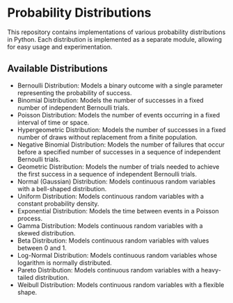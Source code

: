 # Probability Distributions

This repository contains implementations of various probability distributions in Python. Each distribution is implemented as a separate module, allowing for easy usage and experimentation.

## Available Distributions

- Bernoulli Distribution: Models a binary outcome with a single parameter representing the probability of success.
- Binomial Distribution: Models the number of successes in a fixed number of independent Bernoulli trials.
- Poisson Distribution: Models the number of events occurring in a fixed interval of time or space.
- Hypergeometric Distribution: Models the number of successes in a fixed number of draws without replacement from a finite population.
- Negative Binomial Distribution: Models the number of failures that occur before a specified number of successes in a sequence of independent Bernoulli trials.
- Geometric Distribution: Models the number of trials needed to achieve the first success in a sequence of independent Bernoulli trials.
- Normal (Gaussian) Distribution: Models continuous random variables with a bell-shaped distribution.
- Uniform Distribution: Models continuous random variables with a constant probability density.
- Exponential Distribution: Models the time between events in a Poisson process.
- Gamma Distribution: Models continuous random variables with a skewed distribution.
- Beta Distribution: Models continuous random variables with values between 0 and 1.
- Log-Normal Distribution: Models continuous random variables whose logarithm is normally distributed.
- Pareto Distribution: Models continuous random variables with a heavy-tailed distribution.
- Weibull Distribution: Models continuous random variables with a flexible shape.
 

